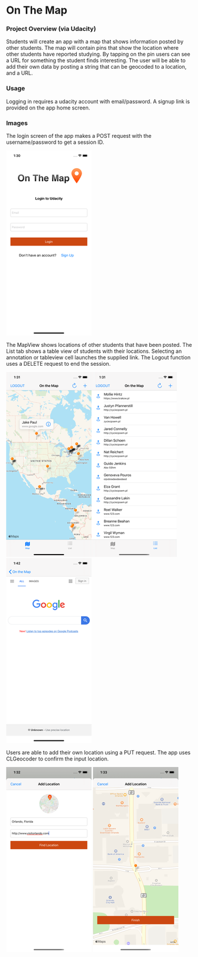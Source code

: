# On The Map

### Project Overview (via Udacity)

Students will create an app with a map that shows information posted by other students. The map will contain pins that show the location where other students have reported studying. By tapping on the pin users can see a URL for something the student finds interesting. The user will be able to add their own data by posting a string that can be geocoded to a location, and a URL.

### Usage

Logging in requires a udacity account with email/password. A signup link is provided on the app home screen.

### Images

The login screen of the app makes a POST request with the username/password to get a session ID.

![LoginScreen](LoginVC.png)

The MapView shows locations of other students that have been posted. The List tab shows a table view of students with their locations. Selecting an annotation or tableview cell launches the supplied link. The Logout function uses a DELETE request to end the session.

![MapView](MapViewVC.png)![StudentLocation](StudentLocationVC.png) ![WebVC](WebVC.png)

Users are able to add their own location using a PUT request. The app uses CLGeocoder to confirm the input location.

![Add Location](AddLocationVC.png) ![Add Location Confirm](AddLocationConfirm.png) 